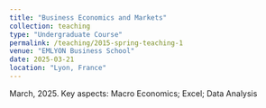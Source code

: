 ```yaml
---
title: "Business Economics and Markets"
collection: teaching
type: "Undergraduate Course"
permalink: /teaching/2015-spring-teaching-1
venue: "EMLYON Business School"
date: 2025-03-21
location: "Lyon, France"
---
```


March, 2025. Key aspects: Macro Economics; Excel; Data Analysis
